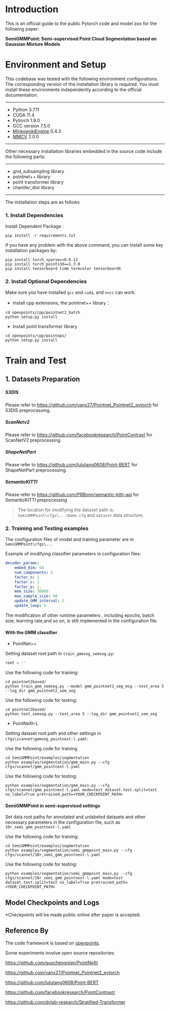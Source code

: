 # Introduction
This is an official guide to the public Pytorch code and model zoo  for the following paper: 

**SemiGMMPoint: Semi-supervised Point Cloud Segmentation based on Gaussian Mixture Models**

# Environment and Setup

This codebase was tested with the following environment configurations. The corresponding version of the installation library is required. You must install these environments independently according to the official documentation: 


---

- Python 3.7.11
- CUDA 11.4
- Pytorch  1.9.0
- GCC version 7.5.0
- [MinkowskiEngine](https://github.com/NVIDIA/MinkowskiEngine) 0.4.3
- [MMCV](https://mmcv.readthedocs.io/zh_CN/latest/get_started/installation.html) 2.0.0

---

Other necessary installation libraries embedded in the source code include the following parts:

---
- grid_subsampling library
- pointnet++ library
- point transformer library
- chamfer_dist library

---

The installation steps are as follows
### 1. Install Dependencies
Install Dependent Package :
```shell
pip install -r requirements.txt
```
if you have any problem with the above command, you can Install some key installation packages by:

```shell
pip install torch_sparse==0.6.12
pip install torch_points3d==1.3.0
pip install tensorboard timm termcolor tensorboardX
```

### 2. Install Optional Dependencies

Make sure you have installed `gcc` and `cuda`, and `nvcc` can work.

- Install cpp extensions, the pointnet++ library：

```shell
cd openpoints/cpp/pointnet2_batch
python setup.py install
```

- Install point transformer library

```shell
cd openpoints/cpp/pointops/
python setup.py install
```

# Train and Test

## 1. Datasets Preparation

##### S3DIS

Please refer to https://github.com/yanx27/Pointnet_Pointnet2_pytorch for S3DIS preprocessing.

##### ScanNetv2

Please refer to https://github.com/facebookresearch/PointContrast for ScanNetV2 preprocessing.

##### ShapeNetPart

Please refer to https://github.com/lulutang0608/Point-BERT for ShapeNetPart preprocessing.

##### SemanticKITTI

Please refer to https://github.com/PRBonn/semantic-kitti-api
for SemanticKITTI preprocessing

>  The location for modifying the dataset path is: `SemiGMMPoint\cfgs\...\Name.cfg` and `dataset` data structure.



### 2. Training and Testing examples

The  configuration files  of model and training parameter are in `SemiGMMPoint\cfgs\...`

Example of modifying classifier parameters in configuration files:

```yaml
decoder_params:
    embed_dim: 64
    num_components: 5
    factor_n: 1
    factor_c: 1
    factor_p: 1,
    mem_size: 36000
    max_sample_size: 40
    update_GMM_interval: 5
    update_loop: 5
```

The modification of other runtime parameters , including epochs, batch size, learning rate,and so on, is still implemented in the configuration file.

#### With the GMM classifier

- PointNet++

Setting dataset root path in `train_gmmseg_semseg.py`:

```python
root = ''
```

Use the following code for training:

```shell
cd pointnet2based/
python train_gmm_semseg.py --model gmm_pointnet2_seg_msg --test_area 5 --log_dir gmm_pointnet2_sem_seg
```

Use the following code for testing:

```
cd pointnet2based/
python test_semseg.py --test_area 5 --log_dir gmm_pointnet2_sem_seg
```

- PointNeXt-L

Setting dataset root path  and other settings in `cfgs\scannet\gmmseg_pointnext-l.yaml`:

Use the following code for training

```shell
cd SemiGMMPoint/examples/segmentation
python examples/segmentation/gmm_main.py --cfg cfgs/scannet/gmm_pointnext-l.yaml
```

Use the following code for testing:

```shell
python examples/segmentation/gmm_main.py --cfg cfgs/scannet/gmm_pointnext-l.yaml mode=test dataset.test.split=test no_label=True pretrained_path=<YOUR_CHECKPOINT_PATH>
```

#### SemiGMMPoint in semi-supervised settings

Set data root paths for annotated and unlabeled datasets and other necessary parameters in the configuration file, such as `10r_semi_gmm_pointnext-l.yaml`

Use the following code for training:

```shell
cd SemiGMMPoint/examples/segmentation
python examples/segmentation/semi_gmmpoint_main.py --cfg cfgs/scannet/10r_semi_gmm_pointnext-l.yaml
```

Use the following code for testing:

```shell
python examples/segmentation/semi_gmmpoint_main.py --cfg cfgs/scannet/10r_semi_gmm_pointnext-l.yaml mode=test dataset.test.split=test no_label=True pretrained_path=<YOUR_CHECKPOINT_PATH>
```



## Model Checkpoints and Logs

*Checkpoints will be made public online after paper is accepted.





## Reference By

The code framework is based on [openpoints](https://github.com/guochengqian/PointNeXt).

Some experiments involve open source repositories: 

https://github.com/guochengqian/PointNeXt

https://github.com/yanx27/Pointnet_Pointnet2_pytorch

https://github.com/lulutang0608/Point-BERT

https://github.com/facebookresearch/PointContrast/

https://github.com/dvlab-research/Stratified-Transformer

